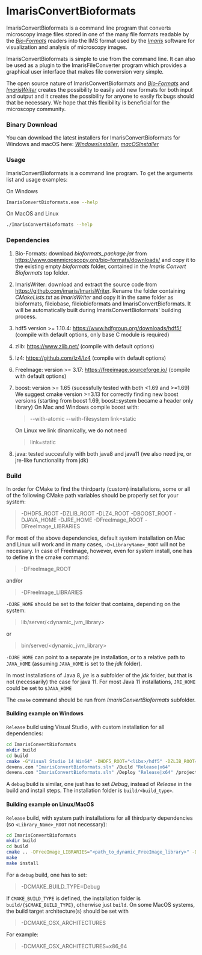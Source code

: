 # ImarisConvertBioformats

ImarisConvertBioformats is a command line program that converts microscopy image files stored in one of the many file formats readable by the [*Bio-Formats*](https://www.openmicroscopy.org/bio-formats/) readers into the IMS format used by the [*Imaris*](https://imaris.oxinst.com/) software for visualization and analysis of microscopy images.    

ImarisConvertBioformats is simple to use from the command line. It can also be used as a plugin to the ImarisFileConverter program which provides a graphical user interface that makes file conversion very simple.

The open source nature of ImarisConvertBioformats and [*Bio-Formats*](https://www.openmicroscopy.org/bio-formats/) and [*ImarisWriter*](https://github.com/imaris/ImarisWriter) creates the possibility to easily add new formats for both input and output and it creates the possibility for anyone to easily fix bugs should that be necessary. We hope that this flexibility is beneficial for the microscopy community. 

### Binary Download
You can download the latest installers for ImarisConvertBioformats for Windows and macOS here: 
[*WindowsInstaller*](https://viewer.imaris.com/download/ImarisConvertBioformats_Latest.exe), 
[*macOSInstaller*](https://viewer.imaris.com/download/ImarisConvertBioformats_Latest.dmg)

### Usage

ImarisConvertBioformats is a command line program. To get the arguments list and usage examples:

On Windows
```bash
ImarisConvertBioformats.exe --help
 ```
On MacOS and Linux
```bash
./ImarisConvertBioformats --help
 ```

### Dependencies

1. Bio-Formats: download _bioformats_package.jar_ from https://www.openmicroscopy.org/bio-formats/downloads/  and copy it to the existing empty _bioformats_ folder, contained in the _Imaris Convert Bioformats_ top folder.
1. ImarisWriter: download and extract the source code from https://github.com/imaris/ImarisWriter. Rename the folder containing  _CMakeLists.txt_ as _ImarisWriter_ and copy it in the same folder as bioformats,  fileiobase,  fileiobioformats and  ImarisConvertBioformats. It will be automatically built during ImarisConvertBioformats' building process.
1. hdf5 version >= 1.10.4: https://www.hdfgroup.org/downloads/hdf5/ (compile with default options, only base C module is required)
1. zlib: https://www.zlib.net/ (compile with default options)
1. lz4: https://github.com/lz4/lz4 (compile with default options)
1. FreeImage: version >= 3.17: https://freeimage.sourceforge.io/ (compile with default options)
1. boost: version >= 1.65 (sucessfully tested with both <1.69 and >=1.69)
	We suggest cmake version >=3.13 for correctly finding new boost versions (starting from boost 1.69, boost::system became a header only library)
	On Mac and Windows compile boost with: 
	> --with-atomic --with-filesystem link=static
	
	On Linux we link dinamically, we do not need
	> link=static

1. java: tested succesfully with both java8 and java11 (we also need jre, or jre-like functionality from jdk)

### Build

In order for CMake to find the thirdparty (custom) installations, some or all of the following CMake path variables should be properly set for your system:

>-DHDF5_ROOT
-DZLIB_ROOT
-DLZ4_ROOT
-DBOOST_ROOT
-DJAVA_HOME
-DJRE_HOME
-DFreeImage_ROOT
-DFreeImage_LIBRARIES

For most of the above dependencies, default system installation on Mac and Linux will work and in many cases, ```-D<LibraryName>_ROOT``` will not be necessary.
In case of FreeImage, however, even for system install, one has to define in the cmake command: 
>-DFreeImage_ROOT

and/or 
>-DFreeImage_LIBRARIES


```-DJRE_HOME``` should be set to the folder that contains, depending on the system:
 >lib/server/<dynamic_jvm_library>
 
 or 
> bin/server/<dynamic_jvm_library>

```-DJRE_HOME``` can point to a separate jre installation, or to a relative path to ```JAVA_HOME``` (assuming ```JAVA_HOME``` is set to the _jdk_ folder).

In most installations of Java 8, _jre_ is a subfolder of the _jdk_ folder, but that is not (necessarily) the case for java 11.
For most Java 11 installations, ```JRE_HOME``` could be set to ```$JAVA_HOME```


The ```cmake``` command should be run from _ImarisConvertBioformats_ subfolder.

#### Building example on Windows

```Release``` build using Visual Studio, with custom installation for all dependencies:
```bash
cd ImarisConvertBioformats
mkdir build
cd build
cmake -G"Visual Studio 14 Win64" -DHDF5_ROOT="<libs>/hdf5" -DZLIB_ROOT="<libs>/zlib" -DLZ4_ROOT="<libs>/lz4" -DBOOST_ROOT="<libs>/boost" -DJAVA_HOME="<libs>/jdk" -DJRE_HOME="<libs>/jre" -DFreeImage_ROOT="<libs>/FreeImage" ..
devenv.com "ImarisConvertBioformats.sln" /Build "Release|x64" 
devenv.com "ImarisConvertBioformats.sln" /Deploy "Release|x64" /project "INSTALL"
```

A ```debug``` build is similar, one just has to set _Debug_, instead of _Release_ in the build and install steps.
The installation folder is ```build/<build_type>```.

#### Building example on Linux/MacOS

```Release``` build, with system path installations for all thirdparty dependencies (so ```<Library_Name>_ROOT``` not necessary):
```bash
cd ImarisConvertBioformats
mkdir build
cd build
cmake .. -DFreeImage_LIBRARIES="<path_to_dynamic_FreeImage_library>" -DJAVA_HOME="<jdk_folder>" -DJRE_HOME="<jre_folder>" ..
make
make install
```
For a ```debug``` build, one has to set:
>-DCMAKE_BUILD_TYPE=Debug 

If ```CMAKE_BUILD_TYPE``` is defined, the installation folder is ```build/{$CMAKE_BUILD_TYPE}```, otherwise just ```build```.
On some MacOS systems, the build target architecture(s) should be set with
>-DCMAKE_OSX_ARCHITECTURES

For example:
>-DCMAKE_OSX_ARCHITECTURES=x86_64

